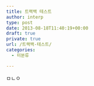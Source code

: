 ```yaml
---
title: 트랙백 테스트
author: interp
type: post
date: 2013-08-18T11:40:19+00:00
draft: true
private: true
url: /트랙백-테스트/
categories:
  - 미분류

---
```

ㅁㄴㅇ